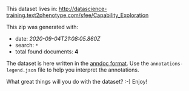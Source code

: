 This dataset lives in: http://datascience-training.text2phenotype.com/sfee/Capability_Exploration

This zip was generated with:
  * date: _2020-09-04T21:08:05.860Z_
  * search: `*`
  * total found documents: **4**

The dataset is here written in the [anndoc format](https://docs.tagtog.net/anndoc.html). Use the `annotations-legend.json` file to help you interpret the annotations.


What great things will you do with the dataset? :-) Enjoy!
